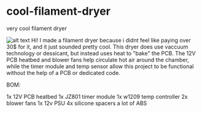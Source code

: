 # cool-filament-dryer
very cool filament dryer
 

![alt text](<Screenshot 2025-06-17 123134.png>)
Hi! I made a filament dryer because i didnt feel like paying over 30$ for it, and it just sounded pretty cool. This dryer does use vaccuum technology or dessicant, but instead uses heat to "bake" the PCB. The 12V PCB heatbed and blower fans help circulate hot air around the chamber, while the timer module and temp sensor allow this project to be functional without the help of a PCB or dedicated code. 

BOM:

1x 12V PCB heatbed
1x JZ801 timer module
1x w1209 temp controller
2x blower fans
1x 12v PSU
4x silicone spacers
a lot of ABS
